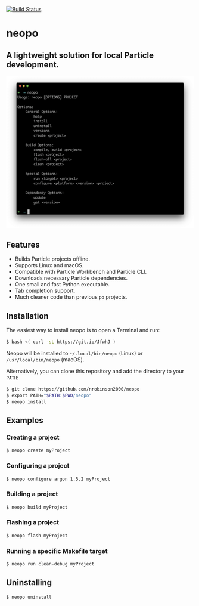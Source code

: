 [![Build Status](https://travis-ci.org/nrobinson2000/neopo.svg?branch=master)](https://travis-ci.org/nrobinson2000/neopo)

# neopo
## A lightweight solution for local Particle development.

![Neopo Screenshot](docs/neopo.png)

## Features

- Builds Particle projects offline.
- Supports Linux and macOS.
- Compatible with Particle Workbench and Particle CLI.
- Downloads necessary Particle dependencies.
- One small and fast Python executable.
- Tab completion support.
- Much cleaner code than previous `po` projects.

## Installation

The easiest way to install neopo is to open a Terminal and run:

```bash
$ bash <( curl -sL https://git.io/JfwhJ )
```

Neopo will be installed to `~/.local/bin/neopo` (Linux) or `/usr/local/bin/neopo` (macOS).

Alternatively, you can clone this repository and add the directory to your `PATH`:

```bash
$ git clone https://github.com/nrobinson2000/neopo
$ export PATH="$PATH:$PWD/neopo"
$ neopo install
```

## Examples

### Creating a project

```bash
$ neopo create myProject
```

### Configuring a project

```bash
$ neopo configure argon 1.5.2 myProject
```

### Building a project

```bash
$ neopo build myProject
```

### Flashing a project

```bash
$ neopo flash myProject
```

### Running a specific Makefile target

```bash
$ neopo run clean-debug myProject
```

## Uninstalling

```bash
$ neopo uninstall
```
